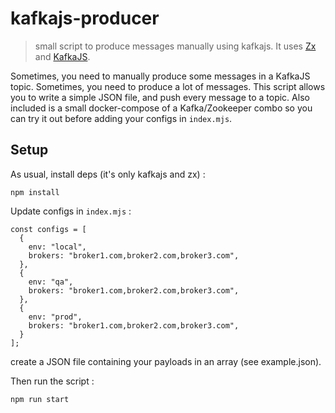 # kafkajs-producer

> small script to produce messages manually using kafkajs. It uses [Zx](https://github.com/google/zx) and [KafkaJS](https://github.com/tulios/kafkajs).

Sometimes, you need to manually produce some messages in a KafkaJS topic. Sometimes, you need to produce a lot of messages. This script allows you to write a simple JSON file, and push every message to a topic. Also included is a small docker-compose of a Kafka/Zookeeper combo so you can try it out before adding your configs in `index.mjs`.

## Setup

As usual, install deps (it's only kafkajs and zx) :

```
npm install
```

Update configs in `index.mjs` :

```
const configs = [
  {
    env: "local",
    brokers: "broker1.com,broker2.com,broker3.com",
  },
  {
    env: "qa",
    brokers: "broker1.com,broker2.com,broker3.com",
  },
  {
    env: "prod",
    brokers: "broker1.com,broker2.com,broker3.com",
  }
];
```

create a JSON file containing your payloads in an array (see example.json).

Then run the script : 

```
npm run start
```
